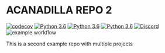 # ACANADILLA REPO 2
[![codecov](https://codecov.io/gh/acanadil/testing-2/graph/badge.svg?token=MWKQAIMYS3)](https://codecov.io/gh/acanadil/testing-2)
[![Python 3.6](https://img.shields.io/badge/python-3.9-blue.svg)](https://www.python.org/downloads/release/python-360/)
[![Python 3.6](https://img.shields.io/badge/python-3.10-blue.svg)](https://www.python.org/downloads/release/python-360/)
[![Python 3.6](https://img.shields.io/badge/python-3.11-blue.svg)](https://www.python.org/downloads/release/python-360/)
[![Discord](https://img.shields.io/badge/Discord-%235865F2.svg?style=for-the-badge&logo=discord&logoColor=white)](https://discord.gg/BC8xnbXq)
![example workflow](https://github.com/acanadil/testing-2/actions/workflows/*/badge.svg?event=push)

This is a second example repo with multiple projects
